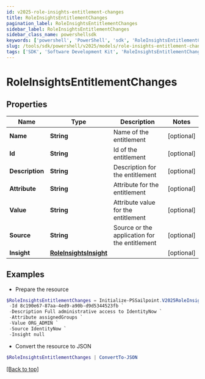 ```yaml
---
id: v2025-role-insights-entitlement-changes
title: RoleInsightsEntitlementChanges
pagination_label: RoleInsightsEntitlementChanges
sidebar_label: RoleInsightsEntitlementChanges
sidebar_class_name: powershellsdk
keywords: ['powershell', 'PowerShell', 'sdk', 'RoleInsightsEntitlementChanges', 'V2025RoleInsightsEntitlementChanges'] 
slug: /tools/sdk/powershell/v2025/models/role-insights-entitlement-changes
tags: ['SDK', 'Software Development Kit', 'RoleInsightsEntitlementChanges', 'V2025RoleInsightsEntitlementChanges']
---
```



# RoleInsightsEntitlementChanges

## Properties

Name | Type | Description | Notes
------------ | ------------- | ------------- | -------------
**Name** | **String** | Name of the entitlement | [optional] 
**Id** | **String** | Id of the entitlement | [optional] 
**Description** | **String** | Description for the entitlement | [optional] 
**Attribute** | **String** | Attribute for the entitlement | [optional] 
**Value** | **String** | Attribute value for the entitlement | [optional] 
**Source** | **String** | Source or the application for the entitlement | [optional] 
**Insight** | [**RoleInsightsInsight**](role-insights-insight) |  | [optional] 

## Examples

- Prepare the resource
```powershell
$RoleInsightsEntitlementChanges = Initialize-PSSailpoint.V2025RoleInsightsEntitlementChanges  -Name Administrator `
 -Id 8c190e67-87aa-4ed9-a90b-d9d5344523fb `
 -Description Full administrative access to IdentityNow `
 -Attribute assignedGroups `
 -Value ORG_ADMIN `
 -Source IdentityNow `
 -Insight null
```

- Convert the resource to JSON
```powershell
$RoleInsightsEntitlementChanges | ConvertTo-JSON
```


[[Back to top]](#) 

